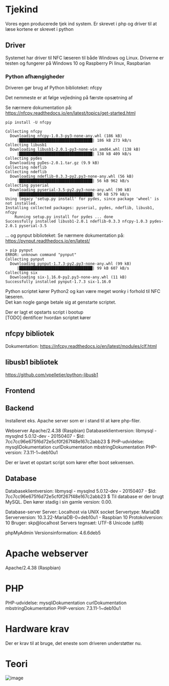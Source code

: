 # Tjekind
Vores egen producerede tjek ind system. Er skrevet i php og driver til at læse kortene er skrevet i python

## Driver
Systemet har driver til NFC læseren til både Windows og Linux. Driverne er testen og fungerer på Windows 10 og Raspberry Pi linux, Raspbarian

### Python afhængigheder
Driveren gør brug af Python biblioteket: nfcpy

Det nemmeste er at følge vejledning på færste opsætning af 

Se nærmere dokumentation på: https://nfcpy.readthedocs.io/en/latest/topics/get-started.html

    pip install -U nfcpy

    Collecting nfcpy
      Downloading nfcpy-1.0.3-py3-none-any.whl (186 kB)
         |████████████████████████████████| 186 kB 273 kB/s 
    Collecting libusb1
      Downloading libusb1-2.0.1-py3-none-win_amd64.whl (138 kB)
         |████████████████████████████████| 138 kB 409 kB/s 
    Collecting pydes
      Downloading pyDes-2.0.1.tar.gz (9.9 kB)
    Collecting ndeflib
    Collecting ndeflib
      Downloading ndeflib-0.3.3-py2.py3-none-any.whl (56 kB)
         |████████████████████████████████| 56 kB 962 kB/s
    Collecting pyserial
      Downloading pyserial-3.5-py2.py3-none-any.whl (90 kB)
         |████████████████████████████████| 90 kB 579 kB/s
    Using legacy 'setup.py install' for pydes, since package 'wheel' is not installed.
    Installing collected packages: pyserial, pydes, ndeflib, libusb1, nfcpy
        Running setup.py install for pydes ... done
    Successfully installed libusb1-2.0.1 ndeflib-0.3.3 nfcpy-1.0.3 pydes-2.0.1 pyserial-3.5

... og pynput biblioteket: 
Se nærmere dokumentation på: https://pynput.readthedocs.io/en/latest/

    > pip pynput
    ERROR: unknown command "pynput"
    Collecting pynput
      Downloading pynput-1.7.3-py2.py3-none-any.whl (99 kB)
         |████████████████████████████████| 99 kB 607 kB/s 
    Collecting six
      Downloading six-1.16.0-py2.py3-none-any.whl (11 kB)
    Successfully installed pynput-1.7.3 six-1.16.0

Python scriptet kører Python2 og kan være meget wonky i forhold til NFC læseren.<br />
Det kan nogle gange betale sig at genstarte scriptet.

Der er lagt et opstarts script i bootup<br />
[TODO] dentificer hvordan scriptet kører

## nfcpy bibliotek
Dokumentation: https://nfcpy.readthedocs.io/en/latest/modules/clf.html

## libusb1 bibliotek
https://github.com/vpelletier/python-libusb1

## Frontend
## Backend
Installeret eks. Apache server som er i stand til at køre php-filer. 

  Webserver
  Apache/2.4.38 (Raspbian)
  Databaseklientversion: libmysql - mysqlnd 5.0.12-dev - 20150407 - $Id: 7cc7cc96e675f6d72e5cf0f267f48e167c2abb23 $
  PHP-udvidelse: mysqliDokumentation curlDokumentation mbstringDokumentation
  PHP-version: 7.3.11-1~deb10u1

Der er lavet et opstart script som kører efter boot sekvensen.

## Database
Databaseklientversion: libmysql - mysqlnd 5.0.12-dev - 20150407 - $Id: 7cc7cc96e675f6d72e5cf0f267f48e167c2abb23 $
Til database er der brugt MySQL. Den kører stadig i sin gamle version: 0.00.

  Database-server
  Server: Localhost via UNIX socket
  Servertype: MariaDB
  Serverversion: 10.3.22-MariaDB-0+deb10u1 - Raspbian 10
  Protokolversion: 10
  Bruger: skp@localhost
  Servers tegnsæt: UTF-8 Unicode (utf8)

phpMyAdmin
  Versionsinformation: 4.6.6deb5


# Apache webserver
Apache/2.4.38 (Raspbian)

# PHP
PHP-udvidelse: mysqliDokumentation curlDokumentation mbstringDokumentation
PHP-version: 7.3.11-1~deb10u1

# Hardware krav
Der er krav til at bruge, det eneste som driveren understøtter nu.

# Teori
![image](https://user-images.githubusercontent.com/44589560/205251816-393ba83d-9f90-4c09-baa5-b83ae5e83dc9.png)




